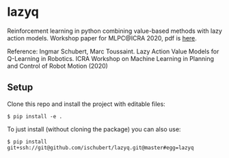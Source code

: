 # lazyq

Reinforcement learning in python combining value-based methods with lazy action models.
Workshop paper for MLPC@ICRA 2020, pdf is [here](https://ingmarschubert.com/papers/lazy_q.pdf).

Reference:
Ingmar Schubert, Marc Toussaint. Lazy Action Value Models for Q-Learning in Robotics. ICRA Workshop on Machine Learning in Planning and Control of Robot Motion (2020)

## Setup
Clone this repo and install the project with editable files:
```
$ pip install -e .
```
To just install (without cloning the package) you can also use:
```
$ pip install git+ssh://git@github.com/ischubert/lazyq.git@master#egg=lazyq
```
